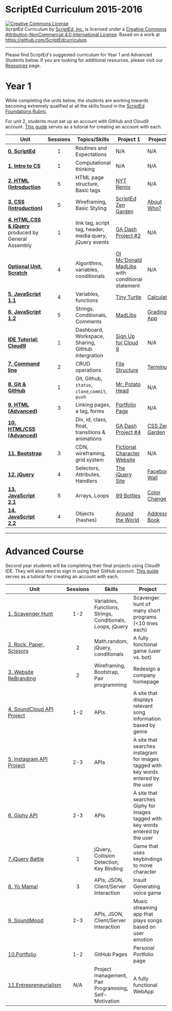 # ScriptEd Curriculum 2015-2016

<a rel="license" href="http://creativecommons.org/licenses/by-nc/4.0/"><img alt="Creative Commons License" style="border-width:0" src="https://i.creativecommons.org/l/by-nc/4.0/88x31.png" /></a><br /><span xmlns:dct="http://purl.org/dc/terms/" property="dct:title">ScriptEd Curriculum</span> by <a xmlns:cc="http://creativecommons.org/ns#" href="https://github.com/ScriptEdcurriculum/curriculum" property="cc:attributionName" rel="cc:attributionURL">ScriptEd, Inc.</a> is licensed under a <a rel="license" href="http://creativecommons.org/licenses/by-nc/4.0/">Creative Commons Attribution-NonCommercial 4.0 International License</a>.  Based on a work at <a xmlns:dct="http://purl.org/dc/terms/" href="https://github.com/ScriptEdcurriculum/curriculum" rel="dct:source">https://github.com/ScriptEdcurriculum</a>.
***
Please find ScriptEd's suggested curriculum for Year 1 and Advanced Students below. If you are looking for additional resources, please visit our [Resources](https://github.com/ScriptEdcurriculum/curriculum/tree/master/resources) page.

Year 1
===================
While completing the units below, the students are working towards becoming extremely qualified at all the skills found in the [ScriptEd Foundations Rubric](https://docs.google.com/a/scripted.org/spreadsheets/d/1i21YAD2TBEn7nYeii5VH_7smUjCV13cvX2qgbhEkeZk/edit#gid=1132597865)

For unit 2, students must set up an account with GitHub and Cloud9 account. [This guide](resources/c9) serves as a tutorial for creating an account with each. 

| Unit  | Sessions | Topics/Skills | Project 1 | Project 2 |
|-------|:-------:|------|--------------|--------------|
| [**0. ScriptEd**](units/0-Infosession/)| 1 | Routines and Expectations | N/A| N/A|
| [**1. Intro to CS**](units/1-introduction/)| 1 | Computational thinking | N/A| N/A|
| [**2. HTML (Introduction**](units/2-HTML1/)| 5 | HTML page structure, Basic tags |[NYT Remix](units/2-HTML1/sessions/3-project-nytRemix)   | N/A
| [**3. CSS (Introduction)**](units/3-CSS1/)| 5 | Wireframing, Basic Styling  | [ScriptEd Zen Garden](units/3-CSS1/sessions/4-project-garden) |  [About Who?](units/3-CSS1/sessions/5-project-who)| 
| [**4. HTML,CSS & jQuery**](units/4-GA-/)  produced by General Assembly| 1 | link tag, script tag, header, media query, jQuery events | [GA Dash Project #2](units/4-GA-/) | N/A| 
| [**Optional Unit. Scratch**](units/opt-scratch/) | 4 | Algorithms, variables, conditionals  | [Ol Mc'Donald MadLibs](units/opt-scratch/lessons/4-project) with conditional statement | N/A|
| [**5. JavaScript 1.1**](units/5-javascript1_1/) | 4 | Variables, functions | [Tiny Turtle](units/5-javascript1_1/sessions/3-project-tinyturtle)  | [Calculator](units/5-javascript1_1/sessions/4-project-calculator)|
| [**6. JavaScript 1.2**](units/6-javascript1_2/) |  5 | Strings, Conditionals, Comments| [MadLibs](units/6-javascript1_2/sessions/2-project-madlibs) | [Grading App](units/6-javascript1_2/sessions/5-project-grading) | 
| [**IDE Tutorial: Cloud9**](units/c9_setup/) | 1  | Dashboard, Workspace, Sharing, GitHub intergration | [Sign Up for Cloud 9](units/c9_setup/README.md) | N/A |
| [**7. Command line**](units/7-commandline) | 2  | CRUD operations | [File Structure](units/7-commandline/sessions/1-commandline) | [Terminus](units/7-commandline/sessions/2-terminus) |
| [**8. Git & GitHub**](units/8-git) |  1 |  Git, Github, `status`, `clone`,`commit`, `push` | [Mr. Potato Head](https://github.com/ScriptEdcurriculum/Mr_Potato_Head)| N/A|
| [**9. HTML (Advanced)**](units/9-HTML2/) |  3 | Linking pages, a tag, forms | [Portfolio Page](units/9-HTML2/sessions/3-project-aboutMe) | N/A | 
| [**10. HTML/CSS (Advanced)**](units/10-HTML_CSS2) |  | Div, id, class, float, transitions & animations | [GA Dash Project #4](https://github.com/ScriptEdcurriculum/curriculum2015/tree/master/units/10-HTML_CSS2/lessons/2-project) | [CSS Zen Garden]() |
| [**11. Bootstrap**](units/11-bootstrap)| 3 | CDN, wireframing, grid system | [Fictional Character Website](units/11-bootstrap/sessions/project-character) | N/A |
| [**12. jQuery**](units/12-jQuery)| 4 | Selectors, Attributes, Handlers | [The jQuery Site](units/12-jQuery/sessions/3-project-jQuerySite) | [Facebook Wall](https://github.com/Bijesse/facebook_wall)|
| [**13. JavaScript 2.1**](units/13-javascript2_1)| 5 | Arrays, Loops | [99 Bottles](units/13-javascript2_1/sessions/3-project-99bottles) | [Color Changer](units/13-javascript2_1/sessions/5-project-colorChanger)|
| [**14. JavaScript 2.2**](units/14-javascript2_2)| 4 | Objects (hashes) | [Around the World](units/14-javascript2_2/sessions/3-project-aroundTheWorld) | [Address Book](units/14-javascript2_2/sessions/4-project-addressbook)|


  
 
---

Advanced Course
=========================
Second year students will be completing their final projects using Cloud9 IDE. They will also need to sign in using their GitHub account. [This guide](units/c9_setup) serves as a tutorial for creating an account with each. 

| Unit  | Sessions | Skills | Project | API | 
|-------|:-------:|------|--------------|---------|
| [1. Scavenger Hunt](unitsYear2/1-JShunt)| 1-2 | Variables, Functions, Strings, Conditionals, Loops, jQuery | Scavenger hunt of many short programs (<10 lines each) | N/A |
| [2. Rock, Paper, Scissors](https://github.com/ScriptEdcurriculum/rockPaperScissors_Adv)| 2 | Math.random, jQuery, conditionals | A fully fonctional game (user vs. bot) | N/A
| [3. Website ReBranding](unitsYear2/3-reDesign)| 2 | Wireframing, Bootstrap, Pair programming | Redesign a company homepage | N/A
| [4. SoundCloud API Project](unitsYear2/4-soundcloudAPI)| 1-2 | APIs | A site that displays relevant song information based by genre | [SoundCloud](https://developers.soundcloud.com/docs/api/guide)
| [5. Instagram API Project](https://github.com/ScriptEdcurriculum/instagramAPI_Adv) | 2-3 | APIs | A site that searches instagram for images tagged with key words entered by the user | [Instagram](https://instagram.com/developer/) | 
| [6. Giphy API](unitsYear2/6-giphyAPI) | 2-3 | APIs | A site that searches Giphy for images tagged with key words entered by the user | [Giphy](https://github.com/Giphy/GiphyAPI)
| [7.jQuery Battle ](unitsYear2/7-jqueryBattle) | 1 | jQuery, Collision Detection, Key Binding | Game that uses keybindings to move character | N/A
| [8. Yo Mama!](https://github.com/ScriptEdcurriculum/yoMama_Adv)| 3 | APIs, JSON, Client/Server Interaction | Insult Generating voice game | Custom API made on [mockable.io](mockable.io)| 
| [9. SoundMood](https://github.com/ScriptEdcurriculum/SoundMood_Adv)| 2-3 | APIs, JSON, Client/Server Interaction | Music streaming app that plays songs based on user emotion | [SoundCloud](https://developers.soundcloud.com/docs/api/guide)| 
| [10.Portfolio](unitsYear2/10-portfolio) | 1-2 | GitHub Pages | Personal Portfolio page |N/A|
| [11.Entrepreneurialism](unitsYear2/11-Entrepreneurialism)| N/A  | Project management, Pair Programming, Self-Motivation| A fully functional WebApp | N/A | 


